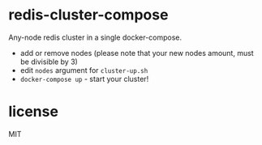 # redis-cluster-compose
Any-node redis cluster in a single docker-compose.

- add or remove nodes (please note that your new nodes amount, must be divisible by 3)
- edit `nodes` argument for `cluster-up.sh`
- `docker-compose up` - start your cluster!

# license
MIT
